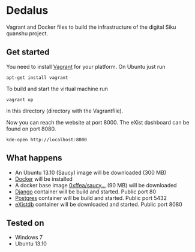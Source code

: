 Dedalus
=======
Vagrant and Docker files to build the infrastructure of the digital Siku quanshu project.

Get started
-----------
You need to install [Vagrant](http://www.vagrantup.com/) for your platform. On Ubuntu
just run
```shell
apt-get install vagrant
```

To build and start the virtual machine run
```Shell
vagrant up
```
in this directory (directory with the Vagrantfile).

Now you can reach the website at port 8000. The eXist dashboard can be found on port 8080.
```shell
kde-open http://localhost:8000
```

What happens
------------
* An Ubuntu 13.10 (Saucy) image will be downloaded (300 MB)
* [Docker](http://www.docker.io/) will be installed
* A docker base image [0xffea/saucy...](https://index.docker.io/u/0xffea/saucy-server-cloudimg-amd64/) (90 MB) will be downloaded
* [Django](https://www.djangoproject.com/) container will be build and started. Public port 80
* [Postgres](http://www.postgresql.org/) container will be build and started. Public port 5432
* [eXistdb](http://exist-db.org/) container will be downloaded and started. Public port 8080

Tested on
---------
* Windows 7
* Ubuntu 13.10
